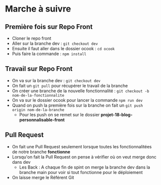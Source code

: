 # Marche à suivre

## Première fois sur Repo Front

- Cloner le repo front
- Aller sur la branche dev : ```git checkout dev```
- Ensuite il faut aller dans le dossier ocook : ```cd ocook```
- Puis faire la commande : ```npm install```

## Travail sur Repo Front

- On va sur la branche dev : ```git checkout dev```
- On fait un ```git pull``` pour récupérer le travail de la branche
- On créer une branche de la nouvelle fonctionnalité : ```git checkout -b nom-de-la-fonctionnalite```
- On va sur le dossier ocook pour lancer la commande ```npm run dev```
- Quand on push la première fois sur la branche on fait un ```git push origin nom-de-la-branche```
  - Pour les push on se remet sur le dossier **projet-18-blog-personnalisable-front**

## Pull Request

- On fait une Pull Request seulement lorsque toutes les fonctionnalitées de notre branche **fonctionne**
- Lorsqu'on fait la Pull Request on pense à vérifier où on veut merge donc dans dev
  - Les Back : A chaque fin de spint on merge la branche dev dans la branche main pour voir si tout fonctionne pour le déploiement
- On laisse merge le Référent Git
